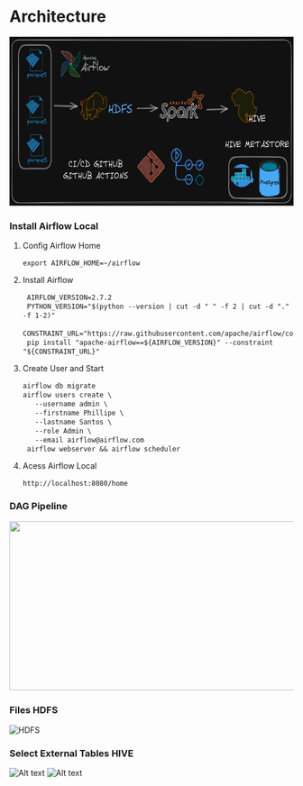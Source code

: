 # Architecture

<div aling="center">
  <img src="img/architecture_black.png" height="300" width="900">
</div>

### Install Airflow Local
1. Config Airflow Home
   ```
   export AIRFLOW_HOME=~/airflow
   ```
2. Install Airflow
   ```
    AIRFLOW_VERSION=2.7.2
    PYTHON_VERSION="$(python --version | cut -d " " -f 2 | cut -d "." -f 1-2)"
    CONSTRAINT_URL="https://raw.githubusercontent.com/apache/airflow/constraints-${AIRFLOW_VERSION}/constraints-${PYTHON_VERSION}.txt"
    pip install "apache-airflow==${AIRFLOW_VERSION}" --constraint "${CONSTRAINT_URL}"
   ```
3. Create User and Start
   ```
   airflow db migrate
   airflow users create \
      --username admin \
      --firstname Phillipe \
      --lastname Santos \
      --role Admin \
      --email airflow@airflow.com  
    airflow webserver && airflow scheduler
   ```
4. Acess Airflow Local
   ```
   http://localhost:8080/home

### DAG Pipeline
<div aling="center">
  <img src="img/dag.png" height="300" width="900">
</div>

### Files HDFS
![HDFS](img/hdfs.PNG)

### Select External Tables HIVE
![Alt text](img/hive_table_1.PNG)
![Alt text](img/hive_table_2.PNG)